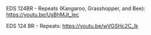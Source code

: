 

EDS 124BR - Repeats (Kangaroo, Grasshopper, and Bee):
https://youtu.be/UsBhMJt_lec




EDS 124 BR - Repeats: 
https://youtu.be/wVGSHc2C_Ik

